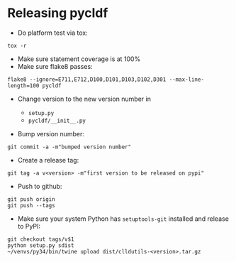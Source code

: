 
Releasing pycldf
================

- Do platform test via tox:
```
tox -r
```

- Make sure statement coverage is at 100%
- Make sure flake8 passes:
```
flake8 --ignore=E711,E712,D100,D101,D103,D102,D301 --max-line-length=100 pycldf
```

- Change version to the new version number in

  - `setup.py`
  - `pycldf/__init__.py`

- Bump version number:
```
git commit -a -m"bumped version number"
```

- Create a release tag:
```
git tag -a v<version> -m"first version to be released on pypi"
```

- Push to github:
```
git push origin
git push --tags
```

- Make sure your system Python has ``setuptools-git`` installed and release to PyPI:
```
git checkout tags/v$1
python setup.py sdist
~/venvs/py34/bin/twine upload dist/clldutils-<version>.tar.gz

```
